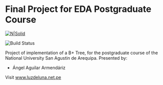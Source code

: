 # Final Project for EDA Postgraduate Course

[![N|Solid](https://www.unsa.edu.pe/wp-content/themes/unsatheme/img/logo-unsa.png)](https://www.unsa.edu.pe)

![Build Status](https://travis-ci.org/joemccann/dillinger.svg?branch=master)

Project of implementation of a B+ Tree, for the postgraduate course of the National University San Agustin de Arequipa.
Presented by:

  - Ángel Aguilar Armendáriz
  
Visit www.luzdeluna.net.pe
